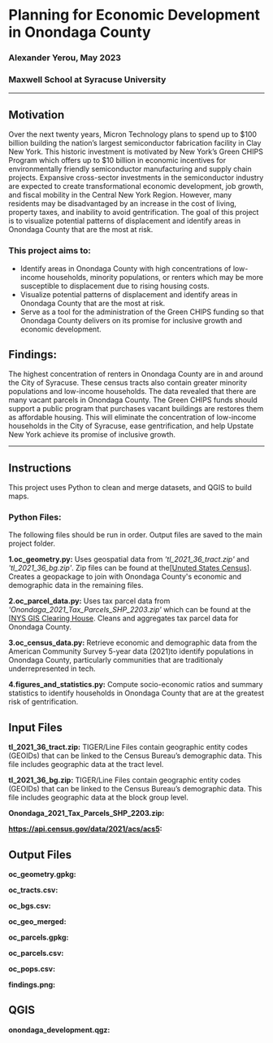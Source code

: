 # Planning for Economic Development in Onondaga County
### Alexander Yerou, May 2023
### Maxwell School at Syracuse University

___
## Motivation
Over the next twenty years, Micron Technology plans to spend up to $100 billion building the nation’s largest semiconductor fabrication facility in Clay New York. This historic investment is motivated by New York’s Green CHIPS Program which offers up to $10 billion in economic incentives for environmentally friendly semiconductor manufacturing and supply chain projects. Expansive cross-sector investments in the semiconductor industry are expected to create transformational economic development, job growth, and fiscal mobility in the Central New York Region. However, many residents may be disadvantaged by an increase in the cost of living, property taxes, and inability to avoid gentrification. The goal of this project is to visualize potential patterns of displacement and identify areas in Onondaga County that are the most at risk.  

### This project aims to:
- Identify areas in Onondaga County with high concentrations of low-income households, minority populations, or renters which may be more susceptible to displacement due to rising housing costs.
- Visualize potential patterns of displacement and identify areas in Onondaga County that are the most at risk. 
- Serve as a tool for the administration of the Green CHIPS funding so that Onondaga County delivers on its promise for inclusive growth and economic development.

## Findings:
The highest concentration of renters in Onondaga County are in and around the City of Syracuse. These census tracts also contain greater minority populations and low-income households. The data revealed that there are many vacant parcels in Onondaga County. The Green CHIPS funds should support a public program that purchases vacant buildings are restores them as affordable housing. This will eliminate the concentration of low-income households in the City of Syracuse, ease gentrification, and help Upstate New York achieve its promise of inclusive growth. 

___

## Instructions
This project uses Python to clean and merge datasets, and QGIS to build maps.

### Python Files:
The following files should be run in order. Output files are saved to the main project folder.

**1.oc_geometry.py:** Uses geospatial data from *'tl_2021_36_tract.zip'* and *'tl_2021_36_bg.zip'*.
Zip files can be found at the[[Unuted States Census](https://www.census.gov/geographies/mapping-files/time-series/geo/tiger-line-file.2021.html#list-tab-790442341)].
Creates a geopackage to join with Onondaga County's economic and demographic data in the remaining files.

**2.oc_parcel_data.py:** Uses tax parcel data from *'Onondaga_2021_Tax_Parcels_SHP_2203.zip'* 
which can be found at the [[NYS GIS Clearing House](https://gis.ny.gov/parcels). 
Cleans and aggregates tax parcel data for Onondaga County. 

**3.oc_census_data.py:** Retrieve economic and demographic data from 
the American Community Survey 5-year data (2021)to identify populations in 
Onondaga County, particularly communities that are 
traditionaly underrepresented in tech. 

**4.figures_and_statistics.py:** Compute socio-economic ratios and summary statistics 
to identify households in Onondaga County that are at the greatest risk of gentrification.

## Input Files
**tl_2021_36_tract.zip:** TIGER/Line Files contain geographic 
entity codes (GEOIDs) that can be linked to the Census Bureau’s demographic data.
This file includes geographic data at the tract level.

**tl_2021_36_bg.zip:** TIGER/Line Files contain geographic 
entity codes (GEOIDs) that can be linked to the Census Bureau’s demographic data.
This file includes geographic data at the block group level.

**Onondaga_2021_Tax_Parcels_SHP_2203.zip:**

**https://api.census.gov/data/2021/acs/acs5:**

## Output Files
**oc_geometry.gpkg:** 

**oc_tracts.csv:**

**oc_bgs.csv:**

**oc_geo_merged:**

**oc_parcels.gpkg:**

**oc_parcels.csv:**

**oc_pops.csv:**

**findings.png:**

## QGIS
**onondaga_development.qgz:**




















